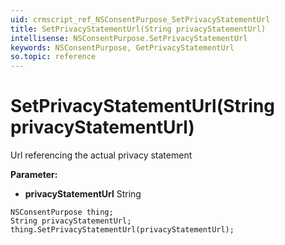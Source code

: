```yaml
---
uid: crmscript_ref_NSConsentPurpose_SetPrivacyStatementUrl
title: SetPrivacyStatementUrl(String privacyStatementUrl)
intellisense: NSConsentPurpose.SetPrivacyStatementUrl
keywords: NSConsentPurpose, GetPrivacyStatementUrl
so.topic: reference
---
```


# SetPrivacyStatementUrl(String privacyStatementUrl)

Url referencing the actual privacy statement

**Parameter:** 
* **privacyStatementUrl** String

```crmscript
NSConsentPurpose thing;
String privacyStatementUrl;
thing.SetPrivacyStatementUrl(privacyStatementUrl);
```


